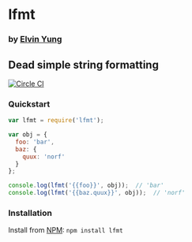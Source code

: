 # lfmt
### by [Elvin Yung](https://github.com/elvinyung)
## Dead simple string formatting

[![Circle CI](https://circleci.com/gh/elvinyung/lfmt.svg?style=svg)](https://circleci.com/gh/elvinyung/lfmt)


### Quickstart
```JavaScript
var lfmt = require('lfmt');

var obj = {
  foo: 'bar',
  baz: {
    quux: 'norf'
  }
};

console.log(lfmt('{{foo}}', obj));  // 'bar'
console.log(lfmt('{{baz.quux}}', obj));  // 'norf'
```

### Installation

Install from [NPM](https://www.npmjs.com/package/lfmt):
`npm install lfmt`
